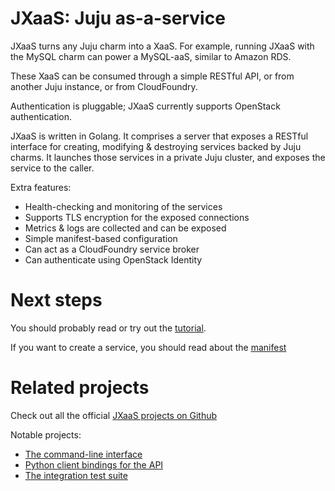 # JXaaS: Juju as-a-service

JXaaS turns any Juju charm into a XaaS.  For example, running JXaaS with the
MySQL charm can power a MySQL-aaS, similar to Amazon RDS.

These XaaS can be consumed through a simple RESTful API, or from another Juju
instance, or from CloudFoundry.

Authentication is pluggable; JXaaS currently supports OpenStack authentication.

JXaaS is written in Golang.  It comprises a server that exposes a RESTful
interface for creating, modifying & destroying services backed by Juju charms.
It launches those services in a private Juju cluster, and exposes the service to
the caller.

Extra features:

* Health-checking and monitoring of the services
* Supports TLS encryption for the exposed connections
* Metrics & logs are collected and can be exposed
* Simple manifest-based configuration
* Can act as a CloudFoundry service broker
* Can authenticate using OpenStack Identity

# Next steps

You should probably read or try out the [tutorial](docs/tutorial).

If you want to create a service, you should read about the [manifest](docs/manifest)

# Related projects

Check out all the official [JXaaS projects on Github](https://github.com/jxaas)

Notable projects:

* [The command-line interface](https://github.com/jxaas/cli)
* [Python client bindings for the API](https://github.com/jxaas/python-client)
* [The integration test suite](https://github.com/jxaas/jxaas-tests)


